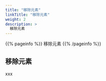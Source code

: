 ```yaml
---
title: "移除元素"
linkTitle: "移除元素"
weight: 2
description: >
  移除元素
---
```


{{% pageinfo %}}
移除元素
{{% /pageinfo %}}


## 移除元素


xxx